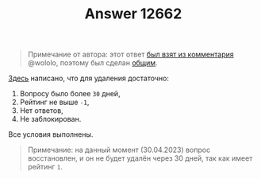 ﻿---
title: "Answer 12662"
se.owner.user_id: 532877
se.owner.display_name: "Зонтик"
se.owner.link: "https://ru.meta.stackoverflow.com/users/532877/%d0%97%d0%be%d0%bd%d1%82%d0%b8%d0%ba"
se.answer_id: 12662
se.question_id: 12068
se.post_type: answer
se.is_accepted: False
---
<blockquote>
<p>Примечание от автора: этот ответ <a href="https://ru.meta.stackoverflow.com/questions/3061/3069#3069">был взят из комментария</a> @wololo, поэтому был сделан <a href="https://ru.stackoverflow.com/help/privileges/community-wiki">общим</a>.</p>
</blockquote>
<p><a href="https://ru.meta.stackoverflow.com/questions/392/">Здесь</a> написано, что для удаления достаточно:</p>
<ol>
<li>Вопросу было более <code>30</code> дней,</li>
<li>Рейтинг не выше <code>-1</code>,</li>
<li>Нет ответов,</li>
<li>Не заблокирован.</li>
</ol>
<p>Все условия выполнены.</p>
<blockquote>
<p>Примечание: на данный момент (30.04.2023) вопрос восстановлен, и он не будет удалён через 30 дней, так как имеет рейтинг <code>1</code>.</p>
</blockquote>
